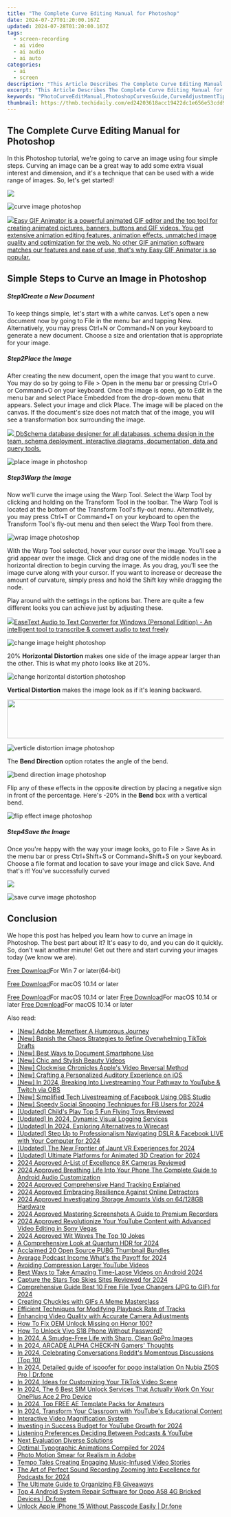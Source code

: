 ```yaml
---
title: "The Complete Curve Editing Manual for Photoshop"
date: 2024-07-27T01:20:00.167Z
updated: 2024-07-28T01:20:00.167Z
tags: 
  - screen-recording
  - ai video
  - ai audio
  - ai auto
categories: 
  - ai
  - screen
description: "This Article Describes The Complete Curve Editing Manual for Photoshop"
excerpt: "This Article Describes The Complete Curve Editing Manual for Photoshop"
keywords: "PhotoCurveEditManual,PhotoshopCurvesGuide,CurveAdjustmentTips,EditingPhotoshopCurves,ProfessionalPhotoCurving,CurveEditPhotoshopCheatSheet,MasterCurvesEditManual"
thumbnail: https://thmb.techidaily.com/ed24203618acc19422dc1e656e53cdd94b542178679b34754816329310d98db4.jpg
---
```


## The Complete Curve Editing Manual for Photoshop

In this Photoshop tutorial, we're going to carve an image using four simple steps. Curving an image can be a great way to add some extra visual interest and dimension, and it's a technique that can be used with a wide range of images. So, let's get started!

<!-- affiliate ads begin -->
<a href="https://shop.mondly.com/affiliate.php?ACCOUNT=ATISTUDI&AFFILIATE=108875&PATH=https%3A%2F%2Fwww.mondly.com%3FAFFILIATE%3D108875%26RESOURCE%3D%2BEducational%2B300x600%2B"><img src="https://secure.avangate.com/images/merchant/69c418c33ec2e1a4267fa9bb77fa1428/educational-300x600.gif" border="0"></a>
<!-- affiliate ads end -->
![curve image photoshop](https://images.wondershare.com/filmora/article-images/2022/09/curve-image-photoshop.jpg)

<!-- affiliate ads begin -->
<a href="https://secure.2checkout.com/order/checkout.php?PRODS=174416&QTY=1&AFFILIATE=108875&CART=1"><img src="https://www.easygifanimator.net/images/gif-animator.png" border="0">Easy GIF Animator is a powerful animated GIF editor and the top tool for creating animated pictures, banners, buttons and GIF videos. You get extensive animation editing features, animation effects, unmatched image quality and optimization for the web. No other GIF animation software matches our features and ease of use, that's why Easy GIF Animator is so popular.</a>
<!-- affiliate ads end -->
## Simple Steps to Curve an Image in Photoshop

##### Step1Create a New Document

To keep things simple, let's start with a white canvas. Let's open a new document now by going to File in the menu bar and tapping New. Alternatively, you may press Ctrl+N or Command+N on your keyboard to generate a new document. Choose a size and orientation that is appropriate for your image.

##### Step2Place the Image

After creating the new document, open the image that you want to curve. You may do so by going to File > Open in the menu bar or pressing Ctrl+O or Command+O on your keyboard. Once the image is open, go to Edit in the menu bar and select Place Embedded from the drop-down menu that appears. Select your image and click Place. The image will be placed on the canvas. If the document's size does not match that of the image, you will see a transformation box surrounding the image.

<!-- affiliate ads begin -->
<a href="https://shop.dbschema.com/order/checkout.php?PRODS=19867419&QTY=1&AFFILIATE=108875&CART=1"> <img src="https://secure.avangate.com/images/merchant/176b22bab4e94a28619ca2433b2ef241/products/1_icon256.png" border="0">
DbSchema database designer for all databases, schema design in the team, schema deployment, interactive diagrams, documentation, data and query tools. </a>
<!-- affiliate ads end -->
![place image in photoshop](https://images.wondershare.com/filmora/article-images/2022/09/place-image-in-photoshop.jpg)

##### Step3Warp the Image

Now we'll curve the image using the Warp Tool. Select the Warp Tool by clicking and holding on the Transform Tool in the toolbar. The Warp Tool is located at the bottom of the Transform Tool's fly-out menu. Alternatively, you may press Ctrl+T or Command+T on your keyboard to open the Transform Tool's fly-out menu and then select the Warp Tool from there.

![wrap image photoshop](https://images.wondershare.com/filmora/article-images/2022/09/wrap-image-photoshop.jpg)

With the Warp Tool selected, hover your cursor over the image. You'll see a grid appear over the image. Click and drag one of the middle nodes in the horizontal direction to begin curving the image. As you drag, you'll see the image curve along with your cursor. If you want to increase or decrease the amount of curvature, simply press and hold the Shift key while dragging the node.

Play around with the settings in the options bar. There are quite a few different looks you can achieve just by adjusting these.

<!-- affiliate ads begin -->
<a href="https://secure.2checkout.com/order/checkout.php?PRODS=40203538&QTY=1&AFFILIATE=108875&CART=1"><img src="https://secure.avangate.com/images/merchant/cc4b82e826b52ec41c810301548e8f48/products/audio-to-text-transcription-software.png" border="0">EaseText Audio to Text Converter for Windows (Personal Edition) - An intelligent tool to transcribe & convert audio to text freely </a>
<!-- affiliate ads end -->
![change image height photoshop](https://images.wondershare.com/filmora/article-images/2022/09/change-image-height-photoshop.jpg)

20% **Horizontal Distortion** makes one side of the image appear larger than the other. This is what my photo looks like at 20%.

![change horizontal distortion photoshop](https://images.wondershare.com/filmora/article-images/2022/09/change-horizontal-distortion-photoshop.jpg)

**Vertical Distortion** makes the image look as if it's leaning backward.

<!-- affiliate ads begin -->
<a href="https://natural-cycles.sjv.io/c/5597632/2072200/17885" target="_top" id="2072200"><img src="//a.impactradius-go.com/display-ad/17885-2072200" border="0" alt="" width="728" height="90"/></a><img height="0" width="0" src="https://imp.pxf.io/i/5597632/2072200/17885" style="position:absolute;visibility:hidden;" border="0" />
<!-- affiliate ads end -->
![verticle distortion image photoshop](https://images.wondershare.com/filmora/article-images/2022/09/verticle-distortion-image-photoshop.jpg)

The **Bend Direction** option rotates the angle of the bend.

![bend direction image photoshop](https://images.wondershare.com/filmora/article-images/2022/09/bend-direction-image-photoshop.jpg)

Flip any of these effects in the opposite direction by placing a negative sign in front of the percentage. Here's -20% in the **Bend** box with a vertical bend.

![flip effect image photoshop](https://images.wondershare.com/filmora/article-images/2022/09/flip-effect-image-photoshop.jpg)

##### Step4Save the Image

Once you're happy with the way your image looks, go to File > Save As in the menu bar or press Ctrl+Shift+S or Command+Shift+S on your keyboard. Choose a file format and location to save your image and click Save. And that's it! You've successfully curved

<!-- affiliate ads begin -->
<a href="https://store.massmailsoftware.com/order/checkout.php?PRODS=2069351&QTY=1&AFFILIATE=108875&CART=1"><img src="https://secure.avangate.com/images/merchant/dc87c13749315c7217cdc4ac692e704c/banera_for_partners-24_%282%29.jpg" border="0"></a>
<!-- affiliate ads end -->
![save curve image photoshop](https://images.wondershare.com/filmora/article-images/2022/09/save-curve-image-photoshop.jpg)

## Conclusion

We hope this post has helped you learn how to curve an image in Photoshop. The best part about it? It's easy to do, and you can do it quickly. So, don't wait another minute! Get out there and start curving your images today (we know we are).

[Free Download](https://tools.techidaily.com/wondershare/filmora/download/)For Win 7 or later(64-bit)

[Free Download](https://tools.techidaily.com/wondershare/filmora/download/)For macOS 10.14 or later

[Free Download](https://tools.techidaily.com/wondershare/filmora/download/)For macOS 10.14 or later [Free Download](https://tools.techidaily.com/wondershare/filmora/download/)For macOS 10.14 or later [Free Download](https://tools.techidaily.com/wondershare/filmora/download/)For macOS 10.14 or later

<ins class="adsbygoogle"
     style="display:block"
     data-ad-format="autorelaxed"
     data-ad-client="ca-pub-7571918770474297"
     data-ad-slot="1223367746"></ins>

<ins class="adsbygoogle"
     style="display:block"
     data-ad-format="autorelaxed"
     data-ad-client="ca-pub-7571918770474297"
     data-ad-slot="1223367746"></ins>



<ins class="adsbygoogle"
     style="display:block"
     data-ad-client="ca-pub-7571918770474297"
     data-ad-slot="8358498916"
     data-ad-format="auto"
     data-full-width-responsive="true"></ins>





<span class="atpl-alsoreadstyle">Also read:</span>
<div><ul>
<li><a href="https://extra-information.techidaily.com/new-adobe-memefixer-a-humorous-journey/"><u>[New] Adobe Memefixer  A Humorous Journey</u></a></li>
<li><a href="https://extra-information.techidaily.com/new-banish-the-chaos-strategies-to-refine-overwhelming-tiktok-drafts/"><u>[New] Banish the Chaos  Strategies to Refine Overwhelming TikTok Drafts</u></a></li>
<li><a href="https://screen-video-capture.techidaily.com/new-best-ways-to-document-smartphone-use/"><u>[New] Best Ways to Document Smartphone Use</u></a></li>
<li><a href="https://extra-information.techidaily.com/new-chic-and-stylish-beauty-videos/"><u>[New] Chic and Stylish Beauty Videos</u></a></li>
<li><a href="https://extra-information.techidaily.com/new-clockwise-chronicles-apples-video-reversal-method/"><u>[New] Clockwise Chronicles  Apple's Video Reversal Method</u></a></li>
<li><a href="https://extra-information.techidaily.com/new-crafting-a-personalized-auditory-experience-on-ios/"><u>[New] Crafting a Personalized Auditory Experience on iOS</u></a></li>
<li><a href="https://digital-screen-recording.techidaily.com/new-in-2024-breaking-into-livestreaming-your-pathway-to-youtube-and-twitch-via-obs/"><u>[New] In 2024, Breaking Into Livestreaming  Your Pathway to YouTube & Twitch via OBS</u></a></li>
<li><a href="https://facebook-video-recording.techidaily.com/new-simplified-tech-livestreaming-of-facebook-using-obs-studio/"><u>[New] Simplified Tech Livestreaming of Facebook Using OBS Studio</u></a></li>
<li><a href="https://facebook-video-recording.techidaily.com/new-speedy-social-snooping-techniques-for-fb-users-for-2024/"><u>[New] Speedy Social Snooping Techniques for FB Users for 2024</u></a></li>
<li><a href="https://extra-information.techidaily.com/updated-childs-play-top-5-fun-flying-toys-reviewed/"><u>[Updated] Child's Play  Top 5 Fun Flying Toys Reviewed</u></a></li>
<li><a href="https://video-capture.techidaily.com/updated-in-2024-dynamic-visual-logging-services/"><u>[Updated] In 2024, Dynamic Visual Logging Services</u></a></li>
<li><a href="https://fox-http.techidaily.com/updated-in-2024-exploring-alternatives-to-wirecast/"><u>[Updated] In 2024, Exploring Alternatives to Wirecast</u></a></li>
<li><a href="https://facebook-video-content.techidaily.com/updated-step-up-to-professionalism-navigating-dslr-and-facebook-live-with-your-computer-for-2024/"><u>[Updated] Step Up to Professionalism  Navigating DSLR & Facebook LIVE with Your Computer for 2024</u></a></li>
<li><a href="https://fox-links.techidaily.com/updated-the-new-frontier-of-jaunt-vr-experiences-for-2024/"><u>[Updated] The New Frontier of Jaunt VR Experiences for 2024</u></a></li>
<li><a href="https://fox-direct.techidaily.com/updated-ultimate-platforms-for-animated-3d-creation-for-2024/"><u>[Updated] Ultimate Platforms for Animated 3D Creation for 2024</u></a></li>
<li><a href="https://extra-information.techidaily.com/2024-approved-a-list-of-excellence-8k-cameras-reviewed/"><u>2024 Approved  A-List of Excellence  8K Cameras Reviewed</u></a></li>
<li><a href="https://extra-information.techidaily.com/2024-approved-breathing-life-into-your-phone-the-complete-guide-to-android-audio-customization/"><u>2024 Approved  Breathing Life Into Your Phone  The Complete Guide to Android Audio Customization</u></a></li>
<li><a href="https://extra-information.techidaily.com/2024-approved-comprehensive-hand-tracking-explained/"><u>2024 Approved  Comprehensive Hand Tracking Explained</u></a></li>
<li><a href="https://youtube-videos.techidaily.com/2024-approved-embracing-resilience-against-online-detractors/"><u>2024 Approved  Embracing Resilience Against Online Detractors</u></a></li>
<li><a href="https://extra-support.techidaily.com/2024-approved-investigating-storage-amounts-vids-on-64128gb-hardware/"><u>2024 Approved  Investigating Storage Amounts  Vids on 64/128GB Hardware</u></a></li>
<li><a href="https://screen-capture.techidaily.com/2024-approved-mastering-screenshots-a-guide-to-premium-recorders/"><u>2024 Approved  Mastering Screenshots  A Guide to Premium Recorders</u></a></li>
<li><a href="https://youtube-help.techidaily.com/2024-approved-revolutionize-your-youtube-content-with-advanced-video-editing-in-sony-vegas/"><u>2024 Approved  Revolutionize Your YouTube Content with Advanced Video Editing in Sony Vegas</u></a></li>
<li><a href="https://twitter-videos.techidaily.com/2024-approved-wit-waves-the-top-10-jokes/"><u>2024 Approved  Wit Waves  The Top 10 Jokes</u></a></li>
<li><a href="https://extra-information.techidaily.com/a-comprehensive-look-at-quantum-hdr-for-2024/"><u>A Comprehensive Look at Quantum HDR for 2024</u></a></li>
<li><a href="https://extra-information.techidaily.com/acclaimed-20-open-source-pubg-thumbnail-bundles/"><u>Acclaimed 20 Open Source PUBG Thumbnail Bundles</u></a></li>
<li><a href="https://extra-information.techidaily.com/average-podcast-income-whats-the-payoff-for-2024/"><u>Average Podcast Income  What's the Payoff for 2024</u></a></li>
<li><a href="https://extra-information.techidaily.com/avoiding-compression-larger-youtube-videos/"><u>Avoiding Compression  Larger YouTube Videos</u></a></li>
<li><a href="https://extra-information.techidaily.com/best-ways-to-take-amazing-time-lapse-videos-on-android-2024/"><u>Best Ways to Take Amazing Time-Lapse Videos on Android 2024</u></a></li>
<li><a href="https://extra-information.techidaily.com/capture-the-stars-top-skies-sites-reviewed-for-2024/"><u>Capture the Stars  Top Skies Sites Reviewed for 2024</u></a></li>
<li><a href="https://extra-information.techidaily.com/comprehensive-guide-best-10-free-file-type-changers-jpg-to-gif-for-2024/"><u>Comprehensive Guide  Best 10 Free File Type Changers (JPG to GIF) for 2024</u></a></li>
<li><a href="https://extra-information.techidaily.com/creating-chuckles-with-gifs-a-meme-masterclass/"><u>Creating Chuckles with GIFs  A Meme Masterclass</u></a></li>
<li><a href="https://extra-information.techidaily.com/efficient-techniques-for-modifying-playback-rate-of-tracks/"><u>Efficient Techniques for Modifying Playback Rate of Tracks</u></a></li>
<li><a href="https://extra-information.techidaily.com/enhancing-video-quality-with-accurate-camera-adjustments/"><u>Enhancing Video Quality with Accurate Camera Adjustments</u></a></li>
<li><a href="https://unlock-android.techidaily.com/how-to-fix-oem-unlock-missing-on-honor-100-by-drfone-android/"><u>How To Fix OEM Unlock Missing on Honor 100?</u></a></li>
<li><a href="https://unlock-android.techidaily.com/how-to-unlock-vivo-s18-phone-without-password-by-drfone-android/"><u>How To Unlock Vivo S18 Phone Without Password?</u></a></li>
<li><a href="https://extra-information.techidaily.com/in-2024-a-smudge-free-life-with-sharp-clean-gopro-images/"><u>In 2024, A Smudge-Free Life with Sharp, Clean GoPro Images</u></a></li>
<li><a href="https://extra-information.techidaily.com/in-2024-arcade-alpha-check-in-gamers-thoughts/"><u>In 2024, ARCADE ALPHA CHECK-IN  Gamers' Thoughts</u></a></li>
<li><a href="https://extra-information.techidaily.com/in-2024-celebrating-conversations-reddits-momentous-discussions-top-10/"><u>In 2024, Celebrating Conversations  Reddit's Momentous Discussions (Top 10)</u></a></li>
<li><a href="https://pokemon-go-android.techidaily.com/in-2024-detailed-guide-of-ispoofer-for-pogo-installation-on-nubia-z50s-pro-drfone-by-drfone-virtual-android/"><u>In 2024, Detailed guide of ispoofer for pogo installation On Nubia Z50S Pro | Dr.fone</u></a></li>
<li><a href="https://some-knowledge.techidaily.com/in-2024-ideas-for-customizing-your-tiktok-video-scene/"><u>In 2024, Ideas for Customizing Your TikTok Video Scene</u></a></li>
<li><a href="https://sim-unlock.techidaily.com/in-2024-the-6-best-sim-unlock-services-that-actually-work-on-your-oneplus-ace-2-pro-device-by-drfone-android/"><u>In 2024, The 6 Best SIM Unlock Services That Actually Work On Your OnePlus Ace 2 Pro Device</u></a></li>
<li><a href="https://some-guidance.techidaily.com/in-2024-top-free-ae-template-packs-for-amateurs/"><u>In 2024, Top FREE AE Template Packs for Amateurs</u></a></li>
<li><a href="https://youtube-help.techidaily.com/in-2024-transform-your-classroom-with-youtubes-educational-content/"><u>In 2024, Transform Your Classroom with YouTube's Educational Content</u></a></li>
<li><a href="https://extra-information.techidaily.com/interactive-video-magnification-system/"><u>Interactive Video Magnification System</u></a></li>
<li><a href="https://extra-guidance.techidaily.com/investing-in-success-budget-for-youtube-growth-for-2024/"><u>Investing in Success  Budget for YouTube Growth for 2024</u></a></li>
<li><a href="https://extra-information.techidaily.com/listening-preferences-deciding-between-podcasts-and-youtube/"><u>Listening Preferences  Deciding Between Podcasts & YouTube</u></a></li>
<li><a href="https://extra-tips.techidaily.com/next-evaluation-diverse-solutions/"><u>Next Evaluation  Diverse Solutions</u></a></li>
<li><a href="https://extra-skills.techidaily.com/optimal-typographic-animations-compiled-for-2024/"><u>Optimal Typographic Animations Compiled for 2024</u></a></li>
<li><a href="https://extra-information.techidaily.com/photo-motion-smear-for-realism-in-adobe/"><u>Photo Motion Smear for Realism in Adobe</u></a></li>
<li><a href="https://extra-information.techidaily.com/tempo-tales-creating-engaging-music-infused-video-stories/"><u>Tempo Tales  Creating Engaging Music-Infused Video Stories</u></a></li>
<li><a href="https://screen-sharing-recording.techidaily.com/the-art-of-perfect-sound-recording-zooming-into-excellence-for-podcasts-for-2024/"><u>The Art of Perfect Sound Recording  Zooming Into Excellence for Podcasts for 2024</u></a></li>
<li><a href="https://extra-information.techidaily.com/the-ultimate-guide-to-organizing-fb-giveaways/"><u>The Ultimate Guide to Organizing FB Giveaways</u></a></li>
<li><a href="https://howto.techidaily.com/top-4-android-system-repair-software-for-oppo-a58-4g-bricked-devices-drfone-by-drfone-fix-android-problems-fix-android-problems/"><u>Top 4 Android System Repair Software for Oppo A58 4G Bricked Devices | Dr.fone</u></a></li>
<li><a href="https://iphone-unlock.techidaily.com/unlock-apple-iphone-15-without-passcode-easily-drfone-by-drfone-ios/"><u>Unlock Apple iPhone 15 Without Passcode Easily | Dr.fone</u></a></li>
</ul></div>
